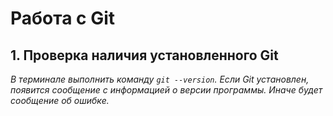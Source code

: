 # Работа с Git
## 1. Проверка наличия установленного Git
*В терминале выполнить команду `git --version`. Если Git установлен, появится сообщение с информацией о версии программы. Иначе будет сообщение об ошибке.*
